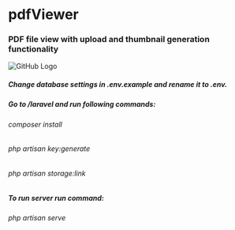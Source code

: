 # pdfViewer
### PDF file view with upload and thumbnail generation functionality

![GitHub Logo](usage.gif)

##### Change database settings in .env.example and rename it to .env.
##### Go to /laravel and run following commands:
###### composer install
###### php artisan key:generate
###### php artisan storage:link
##### To run server run command:
###### php artisan serve
